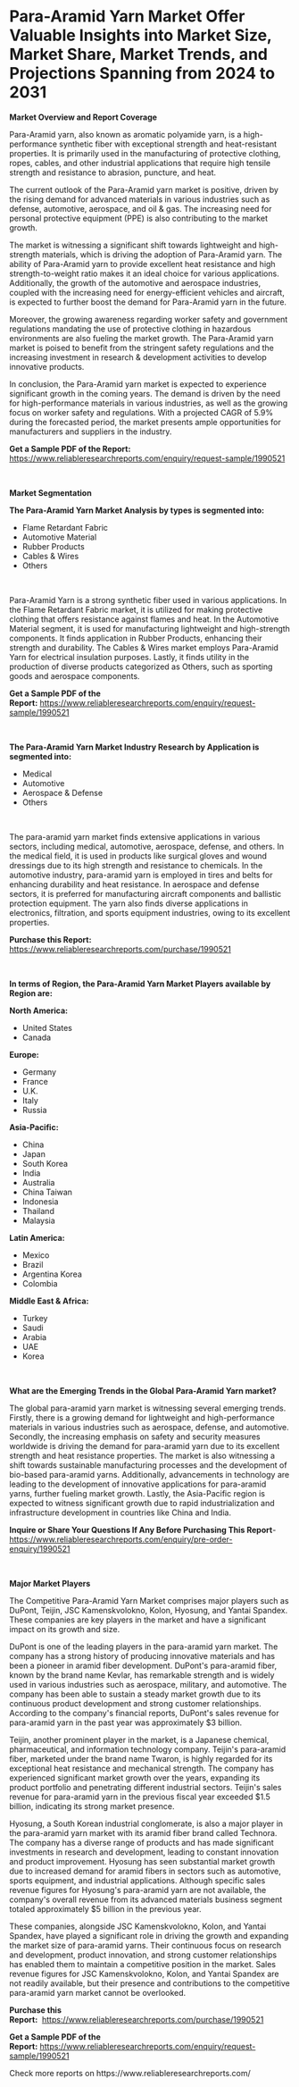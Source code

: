 <p><h1>Para-Aramid Yarn Market Offer Valuable Insights into Market Size, Market Share, Market Trends, and Projections Spanning from 2024 to 2031</h1></p><p><strong>Market Overview and Report Coverage</strong></p>
<p><p>Para-Aramid yarn, also known as aromatic polyamide yarn, is a high-performance synthetic fiber with exceptional strength and heat-resistant properties. It is primarily used in the manufacturing of protective clothing, ropes, cables, and other industrial applications that require high tensile strength and resistance to abrasion, puncture, and heat.</p><p>The current outlook of the Para-Aramid yarn market is positive, driven by the rising demand for advanced materials in various industries such as defense, automotive, aerospace, and oil & gas. The increasing need for personal protective equipment (PPE) is also contributing to the market growth.</p><p>The market is witnessing a significant shift towards lightweight and high-strength materials, which is driving the adoption of Para-Aramid yarn. The ability of Para-Aramid yarn to provide excellent heat resistance and high strength-to-weight ratio makes it an ideal choice for various applications. Additionally, the growth of the automotive and aerospace industries, coupled with the increasing need for energy-efficient vehicles and aircraft, is expected to further boost the demand for Para-Aramid yarn in the future.</p><p>Moreover, the growing awareness regarding worker safety and government regulations mandating the use of protective clothing in hazardous environments are also fueling the market growth. The Para-Aramid yarn market is poised to benefit from the stringent safety regulations and the increasing investment in research & development activities to develop innovative products.</p><p>In conclusion, the Para-Aramid yarn market is expected to experience significant growth in the coming years. The demand is driven by the need for high-performance materials in various industries, as well as the growing focus on worker safety and regulations. With a projected CAGR of 5.9% during the forecasted period, the market presents ample opportunities for manufacturers and suppliers in the industry.</p></p>
<p><strong>Get a Sample PDF of the Report:</strong> <a href="https://www.reliableresearchreports.com/enquiry/request-sample/1990521">https://www.reliableresearchreports.com/enquiry/request-sample/1990521</a></p>
<p>&nbsp;</p>
<p><strong>Market Segmentation</strong></p>
<p><strong>The Para-Aramid Yarn Market Analysis by types is segmented into:</strong></p>
<p><ul><li>Flame Retardant Fabric</li><li>Automotive Material</li><li>Rubber Products</li><li>Cables & Wires</li><li>Others</li></ul></p>
<p>&nbsp;</p>
<p><p>Para-Aramid Yarn is a strong synthetic fiber used in various applications. In the Flame Retardant Fabric market, it is utilized for making protective clothing that offers resistance against flames and heat. In the Automotive Material segment, it is used for manufacturing lightweight and high-strength components. It finds application in Rubber Products, enhancing their strength and durability. The Cables & Wires market employs Para-Aramid Yarn for electrical insulation purposes. Lastly, it finds utility in the production of diverse products categorized as Others, such as sporting goods and aerospace components.</p></p>
<p><strong>Get a Sample PDF of the Report:</strong>&nbsp;<a href="https://www.reliableresearchreports.com/enquiry/request-sample/1990521">https://www.reliableresearchreports.com/enquiry/request-sample/1990521</a></p>
<p>&nbsp;</p>
<p><strong>The Para-Aramid Yarn Market Industry Research by Application is segmented into:</strong></p>
<p><ul><li>Medical</li><li>Automotive</li><li>Aerospace & Defense</li><li>Others</li></ul></p>
<p>&nbsp;</p>
<p><p>The para-aramid yarn market finds extensive applications in various sectors, including medical, automotive, aerospace, defense, and others. In the medical field, it is used in products like surgical gloves and wound dressings due to its high strength and resistance to chemicals. In the automotive industry, para-aramid yarn is employed in tires and belts for enhancing durability and heat resistance. In aerospace and defense sectors, it is preferred for manufacturing aircraft components and ballistic protection equipment. The yarn also finds diverse applications in electronics, filtration, and sports equipment industries, owing to its excellent properties.</p></p>
<p><strong>Purchase this Report:</strong>&nbsp; <a href="https://www.reliableresearchreports.com/purchase/1990521">https://www.reliableresearchreports.com/purchase/1990521</a></p>
<p>&nbsp;</p>
<p><strong>In terms of Region, the Para-Aramid Yarn Market Players available by Region are:</strong></p>
<p>
    <p> <strong> North America: </strong>
        <ul>
            <li>United States</li>
            <li>Canada</li>
        </ul>
        </p> 
    <p> <strong> Europe: </strong>
        <ul>
            <li>Germany</li>
            <li>France</li>
            <li>U.K.</li>
            <li>Italy</li>
            <li>Russia</li>
        </ul>
        </p> 
    <p> <strong> Asia-Pacific: </strong>
        <ul>
            <li>China</li>
            <li>Japan</li>
            <li>South Korea</li>
            <li>India</li>
            <li>Australia</li>
            <li>China Taiwan</li>
            <li>Indonesia</li>
            <li>Thailand</li>
            <li>Malaysia</li>
        </ul>
        </p> 
    <p> <strong> Latin America: </strong>
        <ul>
            <li>Mexico</li>
            <li>Brazil</li>
            <li>Argentina Korea</li>
            <li>Colombia</li>
        </ul>
        </p> 
    <p> <strong> Middle East & Africa: </strong>
        <ul>
            <li>Turkey</li>
            <li>Saudi</li>
            <li>Arabia</li>
            <li>UAE</li>
            <li>Korea</li>
        </ul>
    </p>
    </p>
<p>&nbsp;</p>
<p><strong>What are the Emerging Trends in the Global Para-Aramid Yarn market?</strong></p>
<p><p>The global para-aramid yarn market is witnessing several emerging trends. Firstly, there is a growing demand for lightweight and high-performance materials in various industries such as aerospace, defense, and automotive. Secondly, the increasing emphasis on safety and security measures worldwide is driving the demand for para-aramid yarn due to its excellent strength and heat resistance properties. The market is also witnessing a shift towards sustainable manufacturing processes and the development of bio-based para-aramid yarns. Additionally, advancements in technology are leading to the development of innovative applications for para-aramid yarns, further fueling market growth. Lastly, the Asia-Pacific region is expected to witness significant growth due to rapid industrialization and infrastructure development in countries like China and India.</p></p>
<p><strong>Inquire or Share Your Questions If Any Before Purchasing This Report</strong>- <a href="https://www.reliableresearchreports.com/enquiry/pre-order-enquiry/1990521">https://www.reliableresearchreports.com/enquiry/pre-order-enquiry/1990521</a></p>
<p>&nbsp;</p>
<p><strong>Major Market Players</strong></p>
<p><p>The Competitive Para-Aramid Yarn Market comprises major players such as DuPont, Teijin, JSC Kamenskvolokno, Kolon, Hyosung, and Yantai Spandex. These companies are key players in the market and have a significant impact on its growth and size.</p><p>DuPont is one of the leading players in the para-aramid yarn market. The company has a strong history of producing innovative materials and has been a pioneer in aramid fiber development. DuPont's para-aramid fiber, known by the brand name Kevlar, has remarkable strength and is widely used in various industries such as aerospace, military, and automotive. The company has been able to sustain a steady market growth due to its continuous product development and strong customer relationships. According to the company's financial reports, DuPont's sales revenue for para-aramid yarn in the past year was approximately $3 billion.</p><p>Teijin, another prominent player in the market, is a Japanese chemical, pharmaceutical, and information technology company. Teijin's para-aramid fiber, marketed under the brand name Twaron, is highly regarded for its exceptional heat resistance and mechanical strength. The company has experienced significant market growth over the years, expanding its product portfolio and penetrating different industrial sectors. Teijin's sales revenue for para-aramid yarn in the previous fiscal year exceeded $1.5 billion, indicating its strong market presence.</p><p>Hyosung, a South Korean industrial conglomerate, is also a major player in the para-aramid yarn market with its aramid fiber brand called Technora. The company has a diverse range of products and has made significant investments in research and development, leading to constant innovation and product improvement. Hyosung has seen substantial market growth due to increased demand for aramid fibers in sectors such as automotive, sports equipment, and industrial applications. Although specific sales revenue figures for Hyosung's para-aramid yarn are not available, the company's overall revenue from its advanced materials business segment totaled approximately $5 billion in the previous year.</p><p>These companies, alongside JSC Kamenskvolokno, Kolon, and Yantai Spandex, have played a significant role in driving the growth and expanding the market size of para-aramid yarns. Their continuous focus on research and development, product innovation, and strong customer relationships has enabled them to maintain a competitive position in the market. Sales revenue figures for JSC Kamenskvolokno, Kolon, and Yantai Spandex are not readily available, but their presence and contributions to the competitive para-aramid yarn market cannot be overlooked.</p></p>
<p><strong>Purchase this Report:</strong>&nbsp;&nbsp;<a href="https://www.reliableresearchreports.com/purchase/1990521">https://www.reliableresearchreports.com/purchase/1990521</a></p>
<p></p>
<p><strong>Get a Sample PDF of the Report:</strong>&nbsp;<a href="https://www.reliableresearchreports.com/enquiry/request-sample/1990521">https://www.reliableresearchreports.com/enquiry/request-sample/1990521</a></p>
<p>Check more reports on https://www.reliableresearchreports.com/</p>